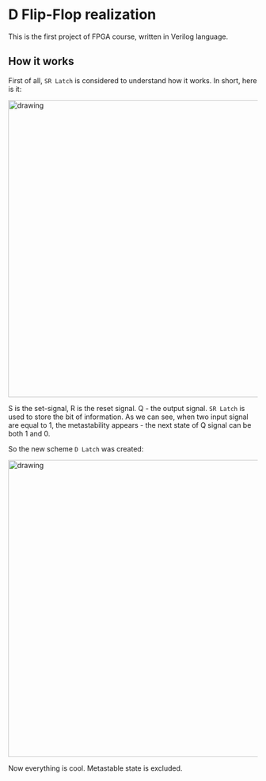 # D Flip-Flop realization

This is the first project of FPGA course, written in Verilog language.

## How it works

First of all, `SR Latch` is considered to understand how it works.
In short, here is it:

<img src="https://steamuserimages-a.akamaihd.net/ugc/263836971403353556/F6AAAC5B777F2732937EB1D7FF96BCBA571C8486/" alt="drawing" width="600"/>

S is the set-signal, R is the reset signal. Q - the output signal. `SR Latch` is used to store the bit of information. As we can see, when two input signal are equal to 1, the metastability appears - the next state of Q signal can be both 1 and 0. 

So the new scheme `D Latch` was created: 

<img src="https://progi.pro/media/main/e0/89/d5/e089d5e9f10f9a271a412eb4a18cd62f.png" alt="drawing" width="600"/>

Now everything is cool. Metastable state is excluded. 

